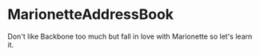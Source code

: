 MarionetteAddressBook
=====================

Don't like Backbone too much but fall in love with Marionette so let's learn it.
